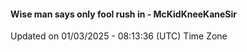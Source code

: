 #### Wise man says only fool rush in - McKidKneeKaneSir
Updated on 01/03/2025 - 08:13:36 (UTC) Time Zone
